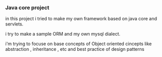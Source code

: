 ### Java core project
in this project i tried to make my own framework based on java core and servlets.

i try to make a sample ORM and my own mysql dialect.

i'm trying to focuse on base concepts of Object oriented cincepts like abstraction , inheritance , etc and best practice of design patterns
